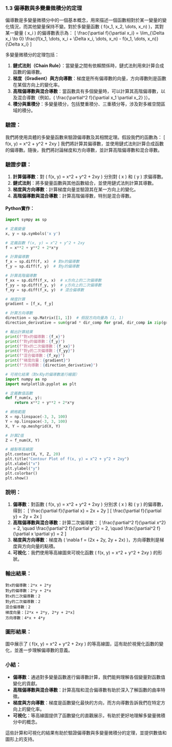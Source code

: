 ### 1.3 **偏導數與多變量微積分的定理**

偏導數是多變量微積分中的一個基本概念，用來描述一個函數相對於某一變量的變化情況，而其他變量保持不變。對於多變量函數 \( f(x_1, x_2, \dots, x_n) \)，其對某一變量 \( x_i \) 的偏導數表示為：
\[
\frac{\partial f}{\partial x_i} = \lim_{\Delta x_i \to 0} \frac{f(x_1, \dots, x_i + \Delta x_i, \dots, x_n) - f(x_1, \dots, x_n)}{\Delta x_i}
\]

多變量微積分的定理包括：
1. **鏈式法則（Chain Rule）**：當變量之間有依賴關係時，鏈式法則用來計算合成函數的偏導數。
2. **梯度（Gradient）與方向導數**：梯度是所有偏導數的向量，方向導數則是函數在某個方向上的變化率。
3. **高階偏導數與混合導數**：當函數具有多個變量時，可以計算其高階偏導數，以及混合導數（例如，\( \frac{\partial^2 f}{\partial x_1 \partial x_2} \)）。
4. **積分與重積分**：多變量積分，包括雙重積分、三重積分等，涉及對多維空間區域的積分。

### 驗證：
我們將使用具體的多變量函數來驗證偏導數及其相關定理。假設我們的函數為：
\[
f(x, y) = x^2 + y^2 + 2xy
\]
我們將計算其偏導數，並使用鏈式法則計算合成函數的偏導數。隨後，我們將討論梯度和方向導數，並計算高階偏導數和混合導數。

### 驗證步驟：
1. **計算偏導數**：對 \( f(x, y) = x^2 + y^2 + 2xy \) 分別對 \( x \) 和 \( y \) 求偏導數。
2. **鏈式法則**：將多變量函數與其他函數組合，並使用鏈式法則計算其導數。
3. **梯度與方向導數**：計算梯度向量並驗證其在某一方向上的變化。
4. **高階偏導數與混合導數**：計算高階偏導數，特別是混合導數。

#### Python實作：

```python
import sympy as sp

# 定義變量
x, y = sp.symbols('x y')

# 定義函數 f(x, y) = x^2 + y^2 + 2xy
f = x**2 + y**2 + 2*x*y

# 計算偏導數
f_x = sp.diff(f, x)  # 對x的偏導數
f_y = sp.diff(f, y)  # 對y的偏導數

# 計算高階偏導數
f_xx = sp.diff(f_x, x)  # x方向上的二次偏導數
f_yy = sp.diff(f_y, y)  # y方向上的二次偏導數
f_xy = sp.diff(f_x, y)  # 混合偏導數

# 梯度計算
gradient = [f_x, f_y]

# 計算方向導數
direction = sp.Matrix([1, 1])  # 假設方向向量為 (1, 1)
direction_derivative = sum(grad * dir_comp for grad, dir_comp in zip(gradient, direction))

# 輸出計算結果
print(f"對x的偏導數：{f_x}")
print(f"對y的偏導數：{f_y}")
print(f"對x的二次偏導數：{f_xx}")
print(f"對y的二次偏導數：{f_yy}")
print(f"混合偏導數：{f_xy}")
print(f"梯度向量：{gradient}")
print(f"方向導數：{direction_derivative}")

# 可視化結果（對x和y的偏導數進行繪圖）
import numpy as np
import matplotlib.pyplot as plt

# 定義數值函數
def f_num(x, y):
    return x**2 + y**2 + 2*x*y

# 網格範圍
X = np.linspace(-3, 3, 100)
Y = np.linspace(-3, 3, 100)
X, Y = np.meshgrid(X, Y)

# 計算Z值
Z = f_num(X, Y)

# 繪製等高線圖
plt.contour(X, Y, Z, 20)
plt.title("Contour Plot of f(x, y) = x^2 + y^2 + 2xy")
plt.xlabel("x")
plt.ylabel("y")
plt.colorbar()
plt.show()
```

### 說明：
1. **偏導數**：對函數 \( f(x, y) = x^2 + y^2 + 2xy \) 分別求 \( x \) 和 \( y \) 的偏導數，得到：
   \[
   \frac{\partial f}{\partial x} = 2x + 2y
   \]
   \[
   \frac{\partial f}{\partial y} = 2y + 2x
   \]
2. **高階偏導數與混合導數**：計算二次偏導數：
   \[
   \frac{\partial^2 f}{\partial x^2} = 2, \quad \frac{\partial^2 f}{\partial y^2} = 2, \quad \frac{\partial^2 f}{\partial x \partial y} = 2
   \]
3. **梯度與方向導數**：梯度為 \( \nabla f = (2x + 2y, 2y + 2x) \)，方向導數則是梯度與方向向量的點積。
4. **可視化**：我們使用等高線圖來可視化函數 \( f(x, y) = x^2 + y^2 + 2xy \) 的形狀。

### 輸出結果：
```
對x的偏導數：2*x + 2*y
對y的偏導數：2*y + 2*x
對x的二次偏導數：2
對y的二次偏導數：2
混合偏導數：2
梯度向量：[2*x + 2*y, 2*y + 2*x]
方向導數：4*x + 4*y
```

### 圖形結果：
圖中展示了 \( f(x, y) = x^2 + y^2 + 2xy \) 的等高線圖，這有助於視覺化函數的變化，並進一步理解偏導數的意義。

### 小結：
- **偏導數**：通過對多變量函數進行偏導數計算，我們能夠理解各個變量對函數值變化的貢獻。
- **高階偏導數與混合導數**：計算高階和混合偏導數有助於深入了解函數的曲率特徵。
- **梯度與方向導數**：梯度是函數變化最快的方向，而方向導數告訴我們在特定方向上的變化率。
- **可視化**：等高線圖提供了函數變化的直觀展示，有助於更好地理解多變量微積分中的概念。

這些計算和可視化的結果有助於驗證偏導數與多變量微積分的定理，並提供數值和圖形上的支持。